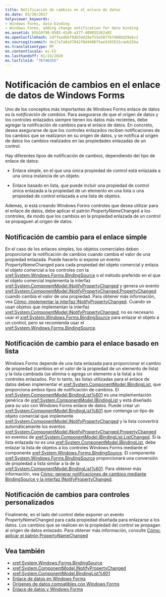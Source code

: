 ```yaml
---
title: Notificación de cambios en el enlace de datos
ms.date: 03/30/2017
helpviewer_keywords:
- Windows Forms, data binding
- Windows Forms, adding change notification for data binding
ms.assetid: b5b10f90-0585-41d9-a377-409835262a92
ms.openlocfilehash: 2dffea46bf0db54d28ef55e507767d88bd29ebc2
ms.sourcegitcommit: de17a7a0a37042f0d4406f5ae5393531caeb25ba
ms.translationtype: MT
ms.contentlocale: es-ES
ms.lasthandoff: 01/24/2020
ms.locfileid: "76746355"
---
```

# <a name="change-notification-in-windows-forms-data-binding"></a>Notificación de cambios en el enlace de datos de Windows Forms
Uno de los conceptos más importantes de Windows Forms enlace de datos es la *notificación de cambios*. Para asegurarse de que el origen de datos y los controles enlazados siempre tienen los datos más recientes, debe agregar la notificación de cambios para el enlace de datos. En concreto, desea asegurarse de que los controles enlazados reciben notificaciones de los cambios que se realizaron en su origen de datos, y se notifica al origen de datos los cambios realizados en las propiedades enlazadas de un control.  
  
 Hay diferentes tipos de notificación de cambios, dependiendo del tipo de enlace de datos:  
  
- Enlace simple, en el que una única propiedad de control está enlazada a una única instancia de un objeto.  
  
- Enlace basado en lista, que puede incluir una propiedad de control única enlazada a la propiedad de un elemento en una lista o una propiedad de control enlazada a una lista de objetos.  
  
 Además, si está creando Windows Forms controles que desea utilizar para el enlace de datos, debe aplicar el patrón *PropertyName*Changed a los controles, de modo que los cambios en la propiedad enlazada de un control se propaguen al origen de datos.  
  
## <a name="change-notification-for-simple-binding"></a>Notificación de cambio para el enlace simple  
 En el caso de los enlaces simples, los objetos comerciales deben proporcionar la notificación de cambios cuando cambia el valor de una propiedad enlazada. Puede hacerlo si expone un evento *PropertyName*Changed para cada propiedad del objeto comercial y enlaza el objeto comercial a los controles con la <xref:System.Windows.Forms.BindingSource> o el método preferido en el que el objeto comercial implementa la interfaz <xref:System.ComponentModel.INotifyPropertyChanged> y genera un evento <xref:System.ComponentModel.INotifyPropertyChanged.PropertyChanged> cuando cambia el valor de una propiedad. Para obtener más información, vea [Cómo: implementar la interfaz INotifyPropertyChanged](how-to-implement-the-inotifypropertychanged-interface.md). Cuando se usan objetos que implementan la interfaz <xref:System.ComponentModel.INotifyPropertyChanged>, no es necesario usar el <xref:System.Windows.Forms.BindingSource> para enlazar el objeto a un control, pero se recomienda usar el <xref:System.Windows.Forms.BindingSource>.  
  
## <a name="change-notification-for-list-based-binding"></a>Notificación de cambio para el enlace basado en lista  
 Windows Forms depende de una lista enlazada para proporcionar el cambio de propiedad (cambios en el valor de la propiedad de un elemento de lista) y la lista cambiada (se elimina o agrega un elemento a la lista) a los controles enlazados. Por lo tanto, las listas utilizadas para el enlace de datos deben implementar el <xref:System.ComponentModel.IBindingList>, que proporciona ambos tipos de notificación de cambios. El <xref:System.ComponentModel.BindingList%601> es una implementación genérica de <xref:System.ComponentModel.IBindingList> y está diseñado para su uso con Windows Forms enlace de datos. Puede crear un <xref:System.ComponentModel.BindingList%601> que contenga un tipo de objeto comercial que implemente <xref:System.ComponentModel.INotifyPropertyChanged> y la lista convertirá automáticamente los eventos <xref:System.ComponentModel.INotifyPropertyChanged.PropertyChanged> en eventos de <xref:System.ComponentModel.IBindingList.ListChanged>. Si la lista enlazada no es una <xref:System.ComponentModel.IBindingList>, debe enlazar la lista de objetos a los controles Windows Forms mediante el componente <xref:System.Windows.Forms.BindingSource>. El componente <xref:System.Windows.Forms.BindingSource> proporcionará una conversión de propiedad a lista similar a la de la <xref:System.ComponentModel.BindingList%601>. Para obtener más información, vea [Cómo: generar notificaciones de cambios mediante BindingSource y la interfaz INotifyPropertyChanged](./controls/raise-change-notifications--bindingsource.md).  
  
## <a name="change-notification-for-custom-controls"></a>Notificación de cambios para controles personalizados  
 Finalmente, en el lado del control debe exponer un evento *PropertyName*Changed para cada propiedad diseñada para enlazarse a los datos. Los cambios que se realicen en la propiedad del control se propagan al origen de datos enlazado. Para obtener más información, consulte [Cómo: aplicar el patrón PropertyNameChanged](how-to-apply-the-propertynamechanged-pattern.md)  
  
## <a name="see-also"></a>Vea también

- <xref:System.Windows.Forms.BindingSource>
- <xref:System.ComponentModel.INotifyPropertyChanged>
- <xref:System.ComponentModel.BindingList%601>
- [Enlace de datos en Windows Forms](windows-forms-data-binding.md)
- [Orígenes de datos compatibles con Windows Forms](data-sources-supported-by-windows-forms.md)
- [Enlace de datos y Windows Forms](data-binding-and-windows-forms.md)
